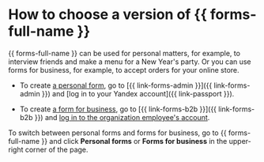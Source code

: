 # How to choose a version of {{ forms-full-name }}


{{ forms-full-name }} can be used for personal matters, for example, to interview friends and make a menu for a New Year's party. Or you can use forms for business, for example, to accept orders for your online store.

- To create [a personal form](personal-forms.md), go to [{{ link-forms-admin }}]({{ link-forms-admin }}) and [log in to your Yandex account]({{ link-passport }}).

- To create [a form for business](forms-for-org.md), go to [{{ link-forms-b2b }}]({{ link-forms-b2b }}) and [log in to the organization employee's account](login.md).

To switch between personal forms and forms for business, go to {{ forms-full-name }} and click **Personal forms** or **Forms for business** in the upper-right corner of the page.


